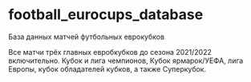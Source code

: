 # football_eurocups_database
База данных матчей футбольных еврокубков

Все матчи трёх главных евробкубков до сезона 2021/2022 включительно.
Кубок и лига чемпионов, Кубок ярмарок/УЕФА, лига Европы, кубок обладателей кубков, а также Суперкубок.
